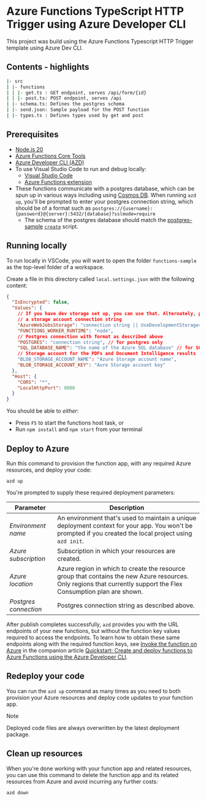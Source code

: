 # Azure Functions TypeScript HTTP Trigger using Azure Developer CLI

This project was build using the Azure Functions Typescript HTTP Trigger template using Azure Dev CLI.

## Contents - highlights

```sh
|- src
| |- functions
| | |- get.ts : GET endpoint, serves /api/form/{id}
| | |- post.ts: POST endpoint, serves /api
| |- schema.ts: Defines the postgres schema
| |- send.json: Sample payload for the POST function
| |- types.ts : Defines types used by get and post
```

## Prerequisites

+ [Node.js 20](https://www.nodejs.org/)
+ [Azure Functions Core Tools](https://learn.microsoft.com/azure/azure-functions/functions-run-local?pivots=programming-language-typescript#install-the-azure-functions-core-tools)
+ [Azure Developer CLI (AZD)](https://learn.microsoft.com/azure/developer/azure-developer-cli/install-azd)
+ To use Visual Studio Code to run and debug locally:
  + [Visual Studio Code](https://code.visualstudio.com/)
  + [Azure Functions extension](https://marketplace.visualstudio.com/items?itemName=ms-azuretools.vscode-azurefunctions)
+ These functions communicate with a postgres database, which can be spun up in various ways including using [Cosmos DB](https://learn.microsoft.com/en-us/azure/cosmos-db/postgresql/quickstart-create-portal). When running `azd up`, you'll be prompted to enter your postgres connection string, which should be of a format such as `postgres://{username}:{password}@{server}:5432/{database}?sslmode=require`
  + The schema of the postgres database should match the [postgres-sample](../postgres-sample/) [`create`](../postgres-sample/create.sql) script.

## Running locally

To run locally in VSCode, you will want to open the folder `functions-sample` as the top-level folder of a workspace.

Create a file in this directory called `local.settings.json` with the following content:

```json
{
  "IsEncrypted": false,
  "Values": {
    // If you have dev storage set up, you can use that. Alternately, provide
    // a storage account connection string
    "AzureWebJobsStorage": "connection string || UseDevelopmentStorage=true",
    "FUNCTIONS_WORKER_RUNTIME": "node",
    // Postgres connection with format as described above
    "POSTGRES": "connection string", // for postgres only
    "SQL_DATABASE_NAME": "the name of the Azure SQL database" // for SQL only
    // Storage account for the PDFs and Document Intelligence results
    "BLOB_STORAGE_ACCOUNT_NAME": "Azure Storage account name",
    "BLOB_STORAGE_ACCOUNT_KEY": "Aure Storage account key"
  },
  "Host": {
    "CORS": "*",
    "LocalHttpPort": 8000
  }
}
```

You should be able to *either*:

- Press `F5` to start the functions host task, or
- Run `npm install` and `npm start` from your terminal

## Deploy to Azure

Run this command to provision the function app, with any required Azure resources, and deploy your code:

```shell
azd up
```

You're prompted to supply these required deployment parameters:

| Parameter | Description |
| ---- | ---- |
| _Environment name_ | An environment that's used to maintain a unique deployment context for your app. You won't be prompted if you created the local project using `azd init`.|
| _Azure subscription_ | Subscription in which your resources are created.|
| _Azure location_ | Azure region in which to create the resource group that contains the new Azure resources. Only regions that currently support the Flex Consumption plan are shown.|
| _Postgres connection_ | Postgres connection string as described above. |

After publish completes successfully, `azd` provides you with the URL endpoints of your new functions, but without the function key values required to access the endpoints. To learn how to obtain these same endpoints along with the required function keys, see [Invoke the function on Azure](https://learn.microsoft.com/azure/azure-functions/create-first-function-azure-developer-cli?pivots=programming-language-typescript#invoke-the-function-on-azure) in the companion article [Quickstart: Create and deploy functions to Azure Functions using the Azure Developer CLI](https://learn.microsoft.com/azure/azure-functions/create-first-function-azure-developer-cli?pivots=programming-language-typescript).

## Redeploy your code

You can run the `azd up` command as many times as you need to both provision your Azure resources and deploy code updates to your function app.

>[!NOTE]
>Deployed code files are always overwritten by the latest deployment package.

## Clean up resources

When you're done working with your function app and related resources, you can use this command to delete the function app and its related resources from Azure and avoid incurring any further costs:

```shell
azd down
```
